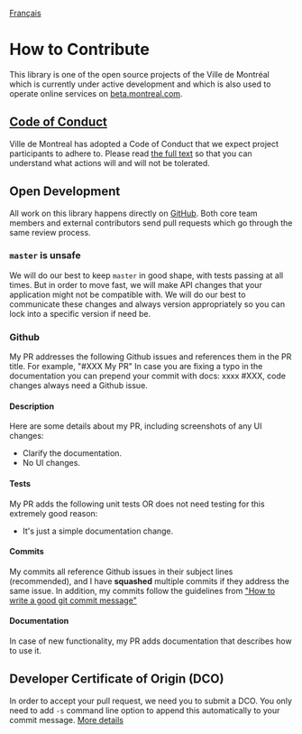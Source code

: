 [Français](CONTRIBUTING_FR.md)

# How to Contribute

This library is one of the open source projects of the Ville de Montréal which is currently under active development and which is also used to operate online services on [beta.montreal.com](https://beta.montreal.com).

## [Code of Conduct](http://ville.montreal.qc.ca/pls/portal/docs/page/intra_fr/media/documents/code_conduite_employes.pdf)

Ville de Montreal has adopted a Code of Conduct that we expect project participants to adhere to. Please read [the full text](http://ville.montreal.qc.ca/pls/portal/docs/page/intra_fr/media/documents/code_conduite_employes.pdf) so that you can understand what actions will and will not be tolerated.

## Open Development

All work on this library happens directly on [GitHub](/). Both core team members and external contributors send pull requests which go through the same review process.

### `master` is unsafe

We will do our best to keep `master` in good shape, with tests passing at all times. But in order to move fast, we will make API changes that your application might not be compatible with. We will do our best to communicate these changes and always version appropriately so you can lock into a specific version if need be.

### Github

My PR addresses the following Github issues and references them in the PR title. For example, "#XXX My PR"
In case you are fixing a typo in the documentation you can prepend your commit with docs: xxxx #XXX, code changes always need a Github issue.

#### Description
  
Here are some details about my PR, including screenshots of any UI changes:

-   Clarify the documentation.
-   No UI changes.

#### Tests

My PR adds the following unit tests OR does not need testing for this extremely good reason:

-   It's just a simple documentation change.

#### Commits
  My commits all reference Github issues in their subject lines (recommended), 
  and I have **squashed** multiple commits if they address the same issue. 
  In addition, my commits follow the guidelines from ["How to write a good git commit message"](https://www.conventionalcommits.org/en/v1.0.0-beta.3)

#### Documentation
  In case of new functionality, my PR adds documentation that describes how to use it.

## Developer Certificate of Origin (DCO)
In order to accept your pull request, we need you to submit a DCO. You only need to add `-s` command line option to append this automatically to your commit message.
[More details](https://github.com/probot/dco)

